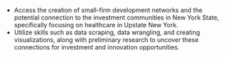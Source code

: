 - Access the creation of small-firm development networks and the potential connection to the investment communities in New York State, specifically focusing on healthcare in Upstate New York.
- Utilize skills such as data scraping, data wrangling, and creating visualizations, along with preliminary research to uncover these connections for investment and innovation opportunities. 
